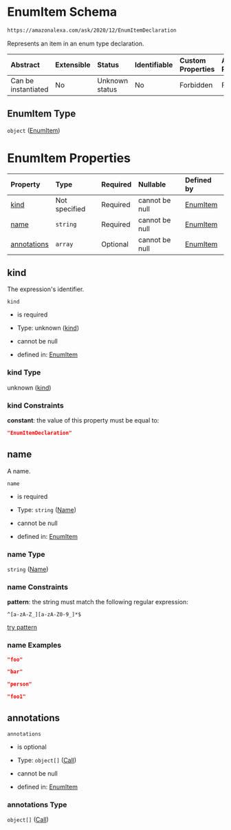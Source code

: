 # EnumItem Schema

```txt
https://amazonalexa.com/ask/2020/12/EnumItemDeclaration
```

Represents an item in an enum type declaration.

| Abstract            | Extensible | Status         | Identifiable | Custom Properties | Additional Properties | Access Restrictions | Defined In                                                                                |
| :------------------ | :--------- | :------------- | :----------- | :---------------- | :-------------------- | :------------------ | :---------------------------------------------------------------------------------------- |
| Can be instantiated | No         | Unknown status | No           | Forbidden         | Forbidden             | none                | [EnumItemDeclaration.json](../../schemas/EnumItemDeclaration.json "open original schema") |

## EnumItem Type

`object` ([EnumItem](enumitemdeclaration.md))

# EnumItem Properties

| Property                    | Type          | Required | Nullable       | Defined by                                                                                                                                  |
| :-------------------------- | :------------ | :------- | :------------- | :------------------------------------------------------------------------------------------------------------------------------------------ |
| [kind](#kind)               | Not specified | Required | cannot be null | [EnumItem](enumitemdeclaration-properties-kind.md "https://amazonalexa.com/ask/2020/12/EnumItemDeclaration#/properties/kind")               |
| [name](#name)               | `string`      | Required | cannot be null | [EnumItem](genericargumentsdeclaration-items-properties-name.md "https://amazonalexa.com/ask/2020/12/Name#/properties/name")                |
| [annotations](#annotations) | `array`       | Optional | cannot be null | [EnumItem](enumitemdeclaration-properties-annotations.md "https://amazonalexa.com/ask/2020/12/EnumItemDeclaration#/properties/annotations") |

## kind

The expression's identifier.

`kind`

*   is required

*   Type: unknown ([kind](enumitemdeclaration-properties-kind.md))

*   cannot be null

*   defined in: [EnumItem](enumitemdeclaration-properties-kind.md "https://amazonalexa.com/ask/2020/12/EnumItemDeclaration#/properties/kind")

### kind Type

unknown ([kind](enumitemdeclaration-properties-kind.md))

### kind Constraints

**constant**: the value of this property must be equal to:

```json
"EnumItemDeclaration"
```

## name

A name.

`name`

*   is required

*   Type: `string` ([Name](genericargumentsdeclaration-items-properties-name.md))

*   cannot be null

*   defined in: [EnumItem](genericargumentsdeclaration-items-properties-name.md "https://amazonalexa.com/ask/2020/12/Name#/properties/name")

### name Type

`string` ([Name](genericargumentsdeclaration-items-properties-name.md))

### name Constraints

**pattern**: the string must match the following regular expression:&#x20;

```regexp
^[a-zA-Z_][a-zA-Z0-9_]*$
```

[try pattern](https://regexr.com/?expression=%5E%5Ba-zA-Z_%5D%5Ba-zA-Z0-9_%5D*%24 "try regular expression with regexr.com")

### name Examples

```json
"foo"
```

```json
"bar"
```

```json
"person"
```

```json
"foo1"
```

## annotations



`annotations`

*   is optional

*   Type: `object[]` ([Call](actiondeclaration-properties-annotations-call.md))

*   cannot be null

*   defined in: [EnumItem](enumitemdeclaration-properties-annotations.md "https://amazonalexa.com/ask/2020/12/EnumItemDeclaration#/properties/annotations")

### annotations Type

`object[]` ([Call](actiondeclaration-properties-annotations-call.md))
